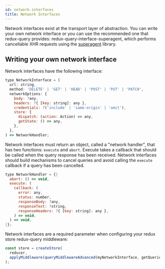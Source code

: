 ```yaml
---
id: network-interfaces
title: Network Interfaces
---
```


Network interfaces exist at the transport layer of abstraction. You can write your own network interface or you can use the recommended one that redux-query provides: redux-query-interface-superagent, which performs cancellable XHR requests using the [superagent](https://github.com/visionmedia/superagent) library.

## Writing your own network interface

Network interfaces have the following interface:

```javascript
type NetworkInterface = (
  url: string,
  method: 'DELETE' | 'GET' | 'HEAD' | 'POST' | 'PUT' | 'PATCH',
  networkOptions: {
    body: ?any,
    headers: ?{ [key: string]: any },
    credentials: ?('include' | 'same-origin' | 'omit'),
    store: {
      dispatch: (action: Action) => any,
      getState: () => any,
    },
  },
) => NetworkHandler;
```

Network interfaces must return an object, called a "network handler", that has two functions: `execute` and `abort`. Execute takes a callback that should be called when the query response has been received. Network interfaces should build mechanisms to cancel queries and avoid calling the `execute` callback if a query has been cancelled.

```javascript
type NetworkHandler = {|
  abort: () => void,
  execute: (
    callback: (
      error: any,
      status: number,
      responseBody: ?any,
      responseText: ?string,
      responseHeaders: ?{ [key: string]: any },
    ) => void,
  ) => void,
|};
```

Network interfaces are a required parameter when configuring your redux store redux-query middleware:

```javascript
const store = createStore(
  reducer,
  applyMiddleware(queryMiddlewareAdvanced(myNetworkInterface, getQueries, getEntities)),
);
```
